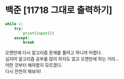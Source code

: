 # 백준 [11718 그대로 출력하기]
```python
while 1:
    try:
        print(input())
    except:
        break
```

오랜만에 다시 알고리즘 문제를 풀려고 하니까 어렵다.            
심지어 알고리즘 공부를 많이 하지도 않고 오랜만에 하는 거라...            
어떤 것부터 해야할지 모르겠다.              
다시 천천히 해보자!
